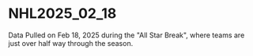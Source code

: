 # NHL2025_02_18
Data Pulled on Feb 18, 2025 during the "All Star Break", where teams are just over half way through the season.
